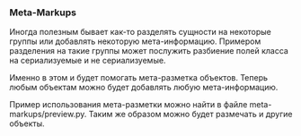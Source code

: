 ### Meta-Markups

Иногда полезным бывает как-то разделять сущности на некоторые группы или добавлять некоторую мета-информацию. Примером разделения на такие группы может послужить разбиение полей класса на сериализуемые и не сериализуемые.

Именно в этом и будет помогать мета-разметка объектов. Теперь любым объектам можно будет добавлять любую мета-информацию.

Пример использования мета-разметки можно найти в файле meta-markups/preview.py. Таким же образом можно будет размечать и другие объекты.
